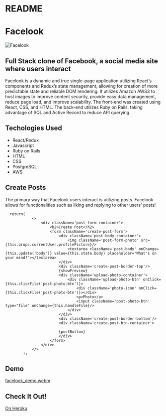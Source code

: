 # README

# Facelook

![Facelook](https://user-images.githubusercontent.com/96739868/235540247-b59ad605-cc5e-4218-af0f-18dd0e587a36.PNG)

## Full Stack clone of Facebook, a social media site where users interact
Facelook is a dynamic and true single-page application utilizing React’s components and Redux’s state management, allowing for creation of more predictable state and reliable DOM rendering. It utilizes Amazon AWS3 to host images to improve content security, provide easy data management, reduce page load, and improve scalability. The front-end was created using React, CSS, and HTML. The back-end utilizes Ruby on Rails, taking advantage of SQL and Active Record to reduce API querying.

## Techologies Used
+ React/Redux
+ Javascript
+ Ruby on Rails
+ HTML
+ CSS
+ PostgreSQL
+ AWS

## Create Posts

The primary way that Facelook users interact is utilizing posts. Facelook allows for functionalities such as liking and replying to other users' posts!
```
  return(
            <>
                <div className='post-form-container'>
                    <h2>Create Post</h2>
                    <form className='create-post-form'>
                        <div className='post-body-container'>
                            <img className='post-form-photo' src={this.props.currentUser.profilePicture}/>
                            <textarea className='post-body' onChange={this.update('body')} value={this.state.body} placeholder="What's on your mind?"></textarea>
                        </div>
                        <div className='create-post-border-top'/>
                        {showPreview}
                        <div className='upload-photo-container'>
                            <div className='upload-photo-btn' onClick={this.clickFile('post-photo-btn')}>
                                <div className='photo-icon' onClick={this.clickFile('post-photo-btn')}></div>
                                <p>Photo</p>
                                <input className='post-photo-btn' type="file" onChange={this.handleFile}/>
                            </div>
                        </div>
                        <div className='create-post-border-bottom'/>
                        <div className='create-post-btn-container'>

                        {postButton}
                        </div>
                    </form>
                </div>
            </>
        );
```

## Demo

[facelook_demo.webm](https://user-images.githubusercontent.com/96739868/235543481-7fa74eca-aaa0-45f2-9b37-43485409f69e.webm)

## Check It Out!
[On Heroku](https://facelook-ayueh.herokuapp.com/#/)


